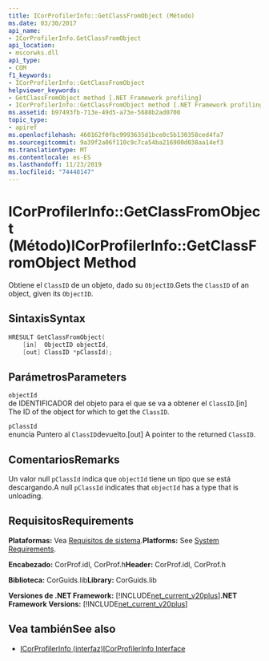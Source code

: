 ```yaml
---
title: ICorProfilerInfo::GetClassFromObject (Método)
ms.date: 03/30/2017
api_name:
- ICorProfilerInfo.GetClassFromObject
api_location:
- mscorwks.dll
api_type:
- COM
f1_keywords:
- ICorProfilerInfo::GetClassFromObject
helpviewer_keywords:
- GetClassFromObject method [.NET Framework profiling]
- ICorProfilerInfo::GetClassFromObject method [.NET Framework profiling]
ms.assetid: b97493fb-713e-49d5-a73e-5688b2ad0700
topic_type:
- apiref
ms.openlocfilehash: 460162f0fbc9993635d1bce0c5b130358ced4fa7
ms.sourcegitcommit: 9a39f2a06f110c9c7ca54ba216900d038aa14ef3
ms.translationtype: MT
ms.contentlocale: es-ES
ms.lasthandoff: 11/23/2019
ms.locfileid: "74448147"
---
```

# <a name="icorprofilerinfogetclassfromobject-method"></a><span data-ttu-id="3d5d5-102">ICorProfilerInfo::GetClassFromObject (Método)</span><span class="sxs-lookup"><span data-stu-id="3d5d5-102">ICorProfilerInfo::GetClassFromObject Method</span></span>
<span data-ttu-id="3d5d5-103">Obtiene el `ClassID` de un objeto, dado su `ObjectID`.</span><span class="sxs-lookup"><span data-stu-id="3d5d5-103">Gets the `ClassID` of an object, given its `ObjectID`.</span></span>  
  
## <a name="syntax"></a><span data-ttu-id="3d5d5-104">Sintaxis</span><span class="sxs-lookup"><span data-stu-id="3d5d5-104">Syntax</span></span>  
  
```cpp  
HRESULT GetClassFromObject(  
    [in]  ObjectID objectId,  
    [out] ClassID *pClassId);  
```  
  
## <a name="parameters"></a><span data-ttu-id="3d5d5-105">Parámetros</span><span class="sxs-lookup"><span data-stu-id="3d5d5-105">Parameters</span></span>  
 `objectId`  
 <span data-ttu-id="3d5d5-106">de IDENTIFICADOR del objeto para el que se va a obtener el `ClassID`.</span><span class="sxs-lookup"><span data-stu-id="3d5d5-106">[in] The ID of the object for which to get the `ClassID`.</span></span>  
  
 `pClassId`  
 <span data-ttu-id="3d5d5-107">enuncia Puntero al `ClassID`devuelto.</span><span class="sxs-lookup"><span data-stu-id="3d5d5-107">[out] A pointer to the returned `ClassID`.</span></span>  
  
## <a name="remarks"></a><span data-ttu-id="3d5d5-108">Comentarios</span><span class="sxs-lookup"><span data-stu-id="3d5d5-108">Remarks</span></span>  
 <span data-ttu-id="3d5d5-109">Un valor null `pClassId` indica que `objectId` tiene un tipo que se está descargando.</span><span class="sxs-lookup"><span data-stu-id="3d5d5-109">A null `pClassId` indicates that `objectId` has a type that is unloading.</span></span>  
  
## <a name="requirements"></a><span data-ttu-id="3d5d5-110">Requisitos</span><span class="sxs-lookup"><span data-stu-id="3d5d5-110">Requirements</span></span>  
 <span data-ttu-id="3d5d5-111">**Plataformas:** Vea [Requisitos de sistema](../../../../docs/framework/get-started/system-requirements.md).</span><span class="sxs-lookup"><span data-stu-id="3d5d5-111">**Platforms:** See [System Requirements](../../../../docs/framework/get-started/system-requirements.md).</span></span>  
  
 <span data-ttu-id="3d5d5-112">**Encabezado:** CorProf.idl, CorProf.h</span><span class="sxs-lookup"><span data-stu-id="3d5d5-112">**Header:** CorProf.idl, CorProf.h</span></span>  
  
 <span data-ttu-id="3d5d5-113">**Biblioteca:** CorGuids.lib</span><span class="sxs-lookup"><span data-stu-id="3d5d5-113">**Library:** CorGuids.lib</span></span>  
  
 <span data-ttu-id="3d5d5-114">**Versiones de .NET Framework:** [!INCLUDE[net_current_v20plus](../../../../includes/net-current-v20plus-md.md)]</span><span class="sxs-lookup"><span data-stu-id="3d5d5-114">**.NET Framework Versions:** [!INCLUDE[net_current_v20plus](../../../../includes/net-current-v20plus-md.md)]</span></span>  
  
## <a name="see-also"></a><span data-ttu-id="3d5d5-115">Vea también</span><span class="sxs-lookup"><span data-stu-id="3d5d5-115">See also</span></span>

- [<span data-ttu-id="3d5d5-116">ICorProfilerInfo (interfaz)</span><span class="sxs-lookup"><span data-stu-id="3d5d5-116">ICorProfilerInfo Interface</span></span>](../../../../docs/framework/unmanaged-api/profiling/icorprofilerinfo-interface.md)
